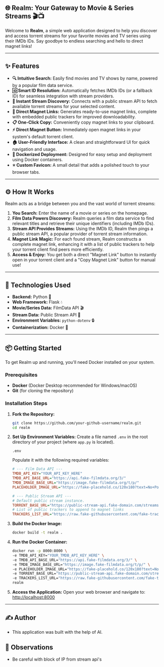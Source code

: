 ## 🌐 Realm: Your Gateway to Movie & Series Streams 🎬📺

Welcome to **Realm**, a simple web application designed to help you discover and access torrent streams for your favorite movies and TV series using their IMDb IDs. Say goodbye to endless searching and hello to direct magnet links!

---

## ✨ Features

* **🔍 Intuitive Search:** Easily find movies and TV shows by name, powered by a popular film data service.
* **🆔 Smart ID Resolution:** Automatically fetches IMDb IDs (or a fallback ID) for seamless integration with stream providers.
* **🔗 Instant Stream Discovery:** Connects with a public stream API to fetch available torrent streams for your selected content.
* **🧲 Direct Magnet Links:** Generates ready-to-use magnet links, complete with embedded public trackers for improved downloadability.
* **📋 One-Click Copy:** Conveniently copy magnet links to your clipboard.
* **⚡ Direct Magnet Button:** Immediately open magnet links in your system's default torrent client.
* **🏠 User-Friendly Interface:** A clean and straightforward UI for quick navigation and usage.
* **🐳 Dockerized Deployment:** Designed for easy setup and deployment using Docker containers.
* **⭐ Custom Favicon:** A small detail that adds a polished touch to your browser tabs.

---

## ⚙️ How It Works

Realm acts as a bridge between you and the vast world of torrent streams:

1.  **You Search:** Enter the name of a movie or series on the homepage.
2.  **Film Data Powers Discovery:** Realm queries a film data service to find relevant titles and retrieve their unique identifiers (including IMDb IDs).
3.  **Stream API Provides Streams:** Using the IMDb ID, Realm then pings a public stream API, a popular provider of torrent stream information.
4.  **Magnet Link Magic:** For each found stream, Realm constructs a complete magnet link, enhancing it with a list of public trackers to help your torrent client find peers more efficiently.
5.  **Access & Enjoy:** You get both a direct "Magnet Link" button to instantly open in your torrent client and a "Copy Magnet Link" button for manual use!

---

## 🚀 Technologies Used

* **Backend:** Python 🐍
* **Web Framework:** Flask 💧
* **Movie/Series Data:** FilmData API 🎬
* **Stream Data:** Public Stream API 🔗
* **Environment Variables:** `python-dotenv` 🔒
* **Containerization:** Docker 🐳

---

## 📦 Getting Started

To get Realm up and running, you'll need Docker installed on your system.

### Prerequisites

* **Docker** (Docker Desktop recommended for Windows/macOS)
* **Git** (for cloning the repository)

### Installation Steps

1.  **Fork the Repository:**
    ```bash
    git clone https://github.com/your-github-username/realm.git
    cd realm
    ```

2.  **Set Up Environment Variables:**
    Create a file named `.env` in the root directory of your project (where `app.py` is located).
    ```
    .env
    ```
    Populate it with the following required variables:

    ```ini
    # --- Film Data API ---
    TMDB_API_KEY="YOUR_API_KEY_HERE"
    TMDB_API_BASE_URL="https://api.fake-filmdata.org/3/"
    TMDB_IMAGE_BASE_URL="https://image.fake-filmdata.org/t/p/"
    PLACEHOLDER_IMAGE_URL="https://fake-placehold.co/120x180?text=No+Poster"

    # --- Public Stream API ---
    # Default public stream instance.
    TORRENT_BASE_URL="https://public-stream-api.fake-domain.com/streams/v1/"
    # List of public trackers to append to magnet links
    TRACKERS_LIST_URL="https://raw.fake-githubusercontent.com/fake-trackers/list/master/trackers_best.txt"
    ```

3.  **Build the Docker Image:**
    ```bash
    docker build -t realm .
    ```

4.  **Run the Docker Container:**
    ```bash
    docker run -p 8000:8000 \
    -e TMDB_API_KEY="YOUR_TMDB_API_KEY_HERE" \
    -e TMDB_API_BASE_URL="https://api.fake-filmdata.org/3/" \
    -e TMDB_IMAGE_BASE_URL="https://image.fake-filmdata.org/t/p/" \
    -e PLACEHOLDER_IMAGE_URL="https://fake-placehold.co/120x180?text=No+Poster" \
    -e TORRENT_BASE_URL="https://public-stream-api.fake-domain.com/streams/v1/" \
    -e TRACKERS_LIST_URL="https://raw.fake-githubusercontent.com/fake-trackers/list/master/trackers_best.txt" \
    realm
    ```

6.  **Access the Application:**
    Open your web browser and navigate to:
    [http://localhost:8000](http://localhost:5000)

---

## ✍️ Author

* This application was built with the help of AI.

## 👀 Observations

* Be careful with block of IP from stream api's